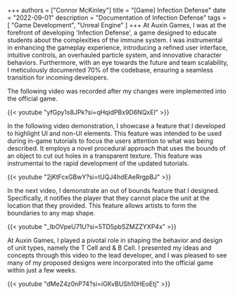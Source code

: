 +++
authors = ["Connor McKinley"]
title = "[Game] Infection Defense"
date = "2022-09-01"
description = "Documentation of Infection Defense"
tags = [
    "Game Development",
    "Unreal Engine"
]
+++
At Auxin Games, I was at the forefront of developing 'Infection Defense', a game designed to educate students about the complexities of the immune system. I was instrumental in enhancing the gameplay experience, introducing a refined user interface, intuitive controls, an overhauled particle system, and innovative character behaviors. Furthermore, with an eye towards the future and team scalability, I meticulously documented 70% of the codebase, ensuring a seamless transition for incoming developers.

The following video was recorded after my changes were implemented into the official game.

{{< youtube "yfGpy1s8JPk?si=qHqidPBx9D6NQxEl" >}}

In the following video demonstration, I showcase a feature that I developed to highlight UI and non-UI elements. This feature was intended to be used during in-game tutorials to focus the users attention to what was being described. It employs a novel procedural approach that uses the bounds of an object to cut out holes in a transparent texture. This feature was instrumental to the rapid development of the updated tutorials.

{{< youtube "2jKtFcxGBwY?si=tUQJ4hdEAeRrgpBJ" >}}

In the next video, I demonstrate an out of bounds feature that I designed. Specifically, it notifies the player that they cannot place the unit at the location that they provided. This feature allows artists to form the boundaries to any map shape.

{{< youtube "_IbOVpeU71U?si=5TD5pbSZMZZYXP4x" >}}

At Auxin Games, I played a pivotal role in shaping the behavior and design of unit types, namely the T Cell and & B Cell. I presented my ideas and concepts through this video to the lead developer, and I was pleased to see many of my proposed designs were incorporated into the official game within just a few weeks.

{{< youtube "dMeZ4z0nP74?si=iGKvBUSh10HEoEtj" >}}

~~~~